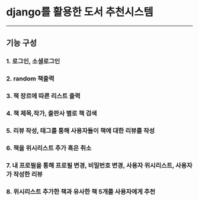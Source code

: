 # django를 활용한 도서 추천시스템
---------------------------------------------------
## 기능 구성
### 1. 로그인, 소셜로그인
### 2. random 책출력
### 3. 책 장르에 따른 리스트 출력
### 4. 책 제목,작가, 출판사 별로 책 검색
### 5. 리뷰 작성, 태그를 통해 사용자들이 책에 대한 리뷰를 작성 
### 6. 책을 위시리스트 추가 혹은 취소 
### 7. 내 프로필을 통해 프로필 변경, 비밀번호 변경, 사용자 위시리스트, 사용자가 작성한 리뷰
### 8. 위시리스트 추가한 책과 유사한 책 5개를 사용자에게 추천
